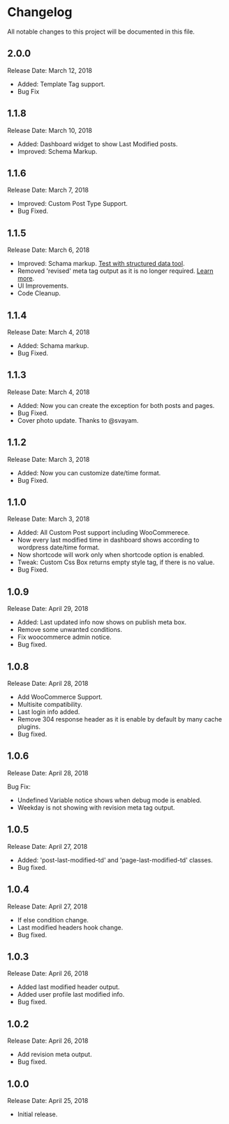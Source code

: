 # Changelog
All notable changes to this project will be documented in this file.

## 2.0.0
Release Date: March 12, 2018

* Added: Template Tag support.
* Bug Fix

## 1.1.8
Release Date: March 10, 2018

* Added: Dashboard widget to show Last Modified posts.
* Improved: Schema Markup.

## 1.1.6
Release Date: March 7, 2018

* Improved: Custom Post Type Support.
* Bug Fixed.

## 1.1.5
Release Date: March 6, 2018

* Improved: Schama markup. [Test with structured data tool](https://search.google.com/structured-data/testing-tool).
* Removed 'revised' meta tag output as it is no longer required. [Learn more](https://stackoverflow.com/questions/33889445/is-html-meta-name-revised-valid-or-even-used).
* UI Improvements.
* Code Cleanup.

## 1.1.4
Release Date: March 4, 2018

* Added: Schama markup.
* Bug Fixed.

## 1.1.3
Release Date: March 4, 2018

* Added: Now you can create the exception for both posts and pages.
* Bug Fixed.
* Cover photo update. Thanks to @svayam.

## 1.1.2
Release Date: March 3, 2018

* Added: Now you can customize date/time format.
* Bug Fixed.

## 1.1.0
Release Date: March 3, 2018

* Added: All Custom Post support including WooCommerece.
* Now every last modified time in dashboard shows according to wordpress date/time format.
* Now shortcode will work only when shortcode option is enabled.
* Tweak: Custom Css Box returns empty style tag, if there is no value.
* Bug Fixed.

## 1.0.9
Release Date: April 29, 2018

* Added: Last updated info now shows on publish meta box.
* Remove some unwanted conditions.
* Fix woocommerce admin notice.
* Bug fixed.

## 1.0.8
Release Date: April 28, 2018

* Add WooCommerce Support.
* Multisite compatibility.
* Last login info added.
* Remove 304 response header as it is enable by default by many cache plugins.
* Bug fixed.

## 1.0.6
Release Date: April 28, 2018

Bug Fix: 
* Undefined Variable notice shows when debug mode is enabled.
* Weekday is not showing with revision meta tag output.

## 1.0.5
Release Date: April 27, 2018

* Added: 'post-last-modified-td' and 'page-last-modified-td' classes.
* Bug fixed.

## 1.0.4
Release Date: April 27, 2018

* If else condition change.
* Last modified headers hook change.
* Bug fixed.

## 1.0.3
Release Date: April 26, 2018

* Added last modified header output.
* Added user profile last modified info.
* Bug fixed.

## 1.0.2
Release Date: April 26, 2018

* Add revision meta output.
* Bug fixed.

## 1.0.0
Release Date: April 25, 2018

* Initial release.

